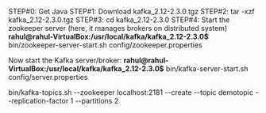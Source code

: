 STEP#0: Get Java
STEP#1: Download kafka_2.12-2.3.0.tgz
STEP#2: tar -xzf kafka_2.12-2.3.0.tgz
STEP#3: cd kafka_2.12-2.3.0
STEP#4: Start the zookeeper server (here, it manages brokers on distributed system)
**rahul@rahul-VirtualBox:/usr/local/kafka/kafka_2.12-2.3.0$** bin/zookeeper-server-start.sh config/zookeeper.properties

Now start the Kafka server/broker:
**rahul@rahul-VirtualBox:/usr/local/kafka/kafka_2.12-2.3.0$** bin/kafka-server-start.sh config/server.properties



bin/kafka-topics.sh --zookeeper localhost:2181 --create --topic demotopic --replication-factor 1 --partitions 2 
